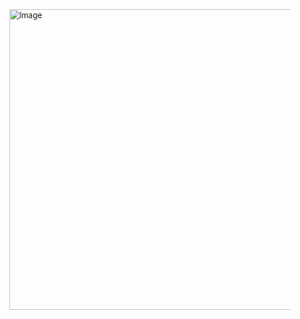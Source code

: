 <img width="960" height="540" alt="Image" src="https://github.com/user-attachments/assets/40c58819-80b7-4e20-bba5-bbd9c4e4a8a4" />
